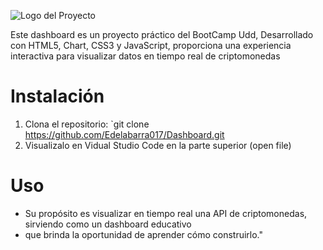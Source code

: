 ![Logo del Proyecto](https://pensionersportal.gov.in/assets/images/dashboard.png)


Este dashboard es un proyecto práctico del BootCamp Udd, Desarrollado con HTML5, Chart, CSS3 y JavaScript, proporciona una experiencia 
interactiva para visualizar datos en tiempo real de criptomonedas


# Instalación

1. Clona el repositorio: `git clone https://github.com/Edelabarra017/Dashboard.git
2. Visualizalo en Vidual Studio Code en la parte superior (open file)


# Uso

- Su propósito es visualizar en tiempo real una API de criptomonedas, sirviendo como un dashboard educativo
- que brinda la oportunidad de aprender cómo construirlo."


